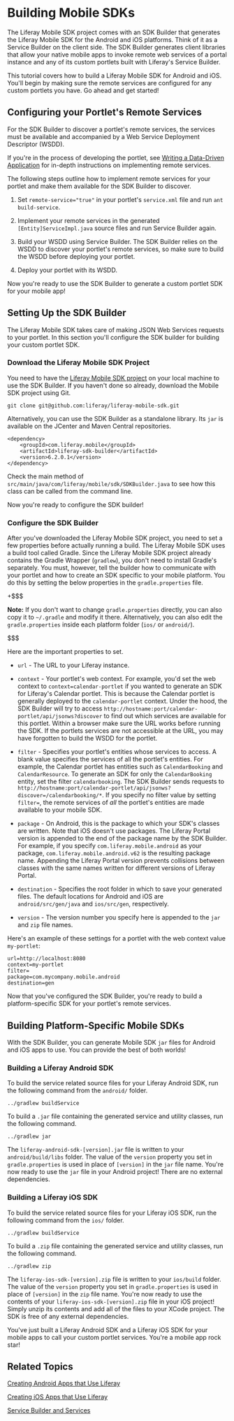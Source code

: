 # Building Mobile SDKs [](id=building-mobile-sdks)

The Liferay Mobile SDK project comes with an SDK Builder that generates the 
Liferay Mobile SDK for the Android and iOS platforms. Think of it as a Service
Builder on the client side. The SDK Builder generates client libraries that 
allow your native mobile apps to invoke remote web services of a portal instance 
and any of its custom portlets built with Liferay's Service Builder. 

This tutorial covers how to build a Liferay Mobile SDK for Android and iOS. 
You'll begin by making sure the remote services are configured for any custom 
portlets you have. Go ahead and get started! 

## Configuring your Portlet's Remote Services 

For the SDK Builder to discover a portlet's remote services, the services must 
be available and accompanied by a Web Service Deployment Descriptor (WSDD). 

If you're in the process of developing the portlet, see
[Writing a Data-Driven Application](/develop/learning-paths/-/knowledge_base/writing-a-data-driven-application)
for in-depth instructions on implementing remote services.

The following steps outline how to implement remote services for your portlet 
and make them available for the SDK Builder to discover. 

1. Set `remote-service="true"` in your portlet's `service.xml` file and run 
   `ant build-service`.

2. Implement your remote services in the generated `[Entity]ServiceImpl.java` 
   source files and run Service Builder again. 

3. Build your WSDD using Service Builder. The SDK Builder relies on the WSDD 
   to discover your portlet's remote services, so make sure to build the WSDD 
   before deploying your portlet. 

4. Deploy your portlet with its WSDD.

Now you're ready to use the SDK Builder to generate a custom portlet SDK for 
your mobile app! 

## Setting Up the SDK Builder  

The Liferay Mobile SDK takes care of making JSON Web Services 
requests to your portlet. In this section you'll configure the SDK builder for 
building your custom portlet SDK. 

### Download the Liferay Mobile SDK Project 

You need to have the [Liferay Mobile SDK project](https://github.com/liferay/liferay-mobile-sdk) on your local machine to use 
the SDK Builder. If you haven't done so already, download the Mobile SDK project 
using Git.

	git clone git@github.com:liferay/liferay-mobile-sdk.git

Alternatively, you can use the SDK Builder as a standalone library. Its `jar` is 
available on the JCenter and Maven Central repositories. 

	<dependency>
		<groupId>com.liferay.mobile</groupId>
		<artifactId>liferay-sdk-builder</artifactId>
		<version>6.2.0.1</version>
	</dependency>

Check the main method of `src/main/java/com/liferay/mobile/sdk/SDKBuilder.java` 
to see how this class can be called from the command line. 

Now you're ready to configure the SDK builder! 

### Configure the SDK Builder 

After you've downloaded the Liferay Mobile SDK project, you need to set a few
properties before actually running a build. The Liferay Mobile SDK uses a build
tool called Gradle. Since the Liferay Mobile SDK project already contains the
Gradle Wrapper (`gradlew`), you don't need to install Gradle's separately. You
must, however, tell the builder how to communicate with your portlet and how to
create an SDK specific to your mobile platform. You do this by setting the below
properties in the `gradle.properties` file.

+$$$

**Note:** If you don't want to change 
  `gradle.properties` directly, you can also copy it to `~/.gradle` and modify 
  it there. Alternatively, you can also edit the `gradle.properties` inside each 
  platform folder (`ios/` or `android/`).

$$$

Here are the important properties to set.

* `url` - The URL to your Liferay instance.

* `context` - Your portlet's web context. For example, you'd set the web context
to `context=calendar-portlet` if you wanted to generate an SDK for Liferay's
Calendar portlet. This is because the Calendar portlet is generally deployed to
the `calendar-portlet` context. Under the hood, the SDK Builder will try to
access `http://hostname:port/calendar-portlet/api/jsonws?discover` to find out
which services are available for this portlet. Within a browser make sure the
URL works before running the SDK. If the portlets services are not accessible at
the URL, you may have forgotten to build the WSDD for the portlet.

* `filter` - Specifies your portlet's entities whose services to access. A
blank value specifies the services of all the portlet's entities. For 
example, the Calendar portlet has entities such as `CalendarBooking` and
`CalendarResource`. To generate an SDK for only the `CalendarBooking`
entity, set the filter `calendarbooking`. The SDK Builder sends requests to 
`http://hostname:port/calendar-portlet/api/jsonws?discover=/calendarbooking/*`.
If you specify no filter value by setting `filter=`, the remote services of 
*all* the portlet's entities are made available to your mobile SDK. 

* `package` - On Android, this is the package to which your SDK's classes are
written. Note that iOS doesn't use packages. The Liferay Portal version is
appended to the end of the package name by the SDK Builder. For example, if you
specify `com.liferay.mobile.android` as your package,
`com.liferay.mobile.android.v62` is the resulting package name. Appending the
Liferay Portal version prevents collisions between classes with the same names
written for different versions of Liferay Portal. 

* `destination` - Specifies the root folder in which to save your generated
files. The default locations for Android and iOS are `android/src/gen/java` and
`ios/src/gen`, respectively. 
	
* `version` - The version number you specify here is appended to the `jar` and 
`zip` file names. 

Here's an example of these settings for a portlet with the web context value 
`my-portlet`: 

    url=http://localhost:8080
    context=my-portlet
    filter=
    package=com.mycompany.mobile.android
    destination=gen

Now that you've configured the SDK Builder, you're ready to build a
platform-specific SDK for your portlet's remote services. 

## Building Platform-Specific Mobile SDKs

With the SDK Builder, you can generate Mobile SDK `jar` files for Android and
iOS apps to use. You can provide the best of both worlds!  

### Building a Liferay Android SDK 

To build the service related source files for your Liferay Android SDK, run the
following command from the `android/` folder. 

    ../gradlew buildService

To build a `.jar` file containing the generated service and utility classes, run
the following command. 

    ../gradlew jar

The `liferay-android-sdk-[version].jar` file is written to your 
`android/build/libs` folder. The value of the `version` property you set in 
`gradle.properties` is used in place of `[version]` in the `jar` file name. 
You're now ready to use the `jar` file in your Android project! There are no 
external dependencies.

### Building a Liferay iOS SDK 

To build the service related source files for your Liferay iOS SDK, run the
following command from the `ios/` folder. 

	../gradlew buildService

To build a `.zip` file containing the generated service and utility classes, run
the following command.

    ../gradlew zip

The `liferay-ios-sdk-[version].zip` file is written to your `ios/build` folder. 
The value of the `version` property you set in `gradle.properties` is used in 
place of `[version]` in the `zip` file name. You're now ready to use the 
contents of your `liferay-ios-sdk-[version].zip` file in your iOS project! 
Simply unzip its contents and add all of the files to your XCode project. The 
SDK is free of any external dependencies.

You've just built a Liferay Android SDK and a Liferay iOS SDK for your mobile
apps to call your custom portlet services. You're a mobile app rock star! 

## Related Topics

[Creating Android Apps that Use Liferay](/develop/tutorials/-/creating-android-apps-that-use-liferay)

[Creating iOS Apps that Use Liferay](/develop/tutorials/-/knowledge_base/creating-ios-apps-that-use-liferay)

[Service Builder and Services](/develop/tutorials/-/knowledge_base/service-builder)


